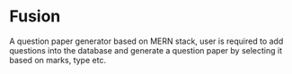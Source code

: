 # Fusion

A question paper generator based on MERN stack,
user is required to add questions into the database and generate a question paper by selecting it based on marks, type etc.
